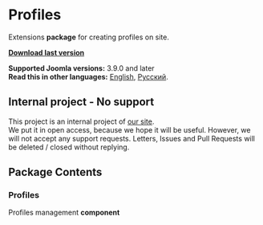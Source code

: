 # Profiles
Extensions **package** for creating profiles on site.

**[Download last version](https://github.com/Nerudas/pkg_profiles/releases/latest)**   

**Supported Joomla versions:** 3.9.0 and later  
**Read this in other languages:** 
[English](https://github.com/Nerudas/pkg_profiles/blob/master/README.md), 
[Русский](https://github.com/Nerudas/pkg_profiles/blob/master/README.ru-RU.md).

## Internal project - No support
This project is an internal project of [our site](https://nerudas.ru).  
We put it in open access, because we hope it will be useful. However, we will not accept any support requests. Letters, Issues and Pull Requests will be deleted / closed without replying.

## Package Contents
### Profiles
Profiles management **component**